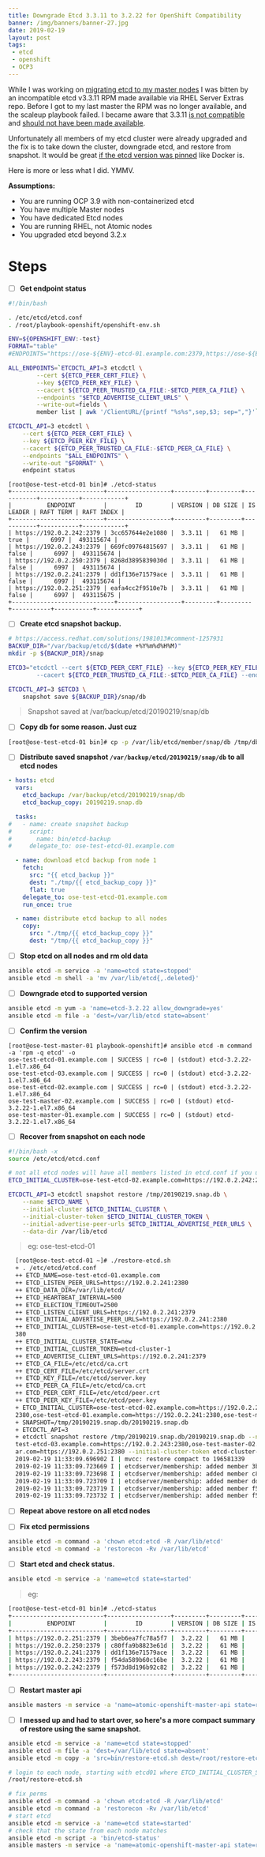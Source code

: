 ```yaml
---
title: Downgrade Etcd 3.3.11 to 3.2.22 for OpenShift Compatibility
banner: /img/banners/banner-27.jpg
date: 2019-02-19
layout: post
tags:
 - etcd
 - openshift
 - OCP3
---
```


While I was working on [migrating etcd to my master nodes](http://guifreelife.com/blog/2019/02/08/Migration-of-Etcd-to-Masters-for-OpenShift-3.9-Upgrade-to-3.10) I was bitten by an incompatible etcd v3.3.11 RPM made available via RHEL Server Extras repo. Before I got to my last master the RPM was no longer available, and the scaleup playbook failed. I became aware that 3.3.11 [is not compatible](https://access.redhat.com/articles/2176281) and [should not have been made available](https://access.redhat.com/solutions/3885101). 

Unfortunately all members of my etcd cluster were already upgraded and the fix is to take down the cluster, downgrade etcd, and restore from snapshot.  It would be great [if the etcd version was pinned](https://bugzilla.redhat.com/show_bug.cgi?id=1672518) like Docker is.

Here is more or less what I did. YMMV.

**Assumptions:**

- You are running OCP 3.9 with non-containerized etcd
- You have multiple Master nodes
- You have dedicated Etcd nodes
- You are running RHEL, not Atomic nodes
- You upgraded etcd beyond 3.2.x

# Steps

- [ ] **Get endpoint status**

```bash
#!/bin/bash

. /etc/etcd/etcd.conf
. /root/playbook-openshift/openshift-env.sh

ENV=${OPENSHIFT_ENV:-test}
FORMAT="table"
#ENDPOINTS="https://ose-${ENV}-etcd-01.example.com:2379,https://ose-${ENV}-etcd-02.example.com:2379,https://ose-${ENV}-etcd-03.example.com:2379"

ALL_ENDPOINTS=`ETCDCTL_API=3 etcdctl \
        --cert ${ETCD_PEER_CERT_FILE} \
        --key ${ETCD_PEER_KEY_FILE} \
        --cacert ${ETCD_PEER_TRUSTED_CA_FILE:-$ETCD_PEER_CA_FILE} \
        --endpoints "$ETCD_ADVERTISE_CLIENT_URLS" \
        --write-out=fields \
        member list | awk '/ClientURL/{printf "%s%s",sep,$3; sep=","}'`

ETCDCTL_API=3 etcdctl \
    --cert ${ETCD_PEER_CERT_FILE} \
    --key ${ETCD_PEER_KEY_FILE} \
    --cacert ${ETCD_PEER_TRUSTED_CA_FILE:-$ETCD_PEER_CA_FILE} \
    --endpoints "$ALL_ENDPOINTS" \
    --write-out "$FORMAT" \
    endpoint status
```

```plain
[root@ose-test-etcd-01 bin]# ./etcd-status
+--------------------------+------------------+---------+---------+-----------+-----------+------------+
|          ENDPOINT        |        ID        | VERSION | DB SIZE | IS LEADER | RAFT TERM | RAFT INDEX |
+--------------------------+------------------+---------+---------+-----------+-----------+------------+
| https://192.0.2.242:2379 | 3cc657644e2e1080 |  3.3.11 |   61 MB |      true |      6997 |  493115674 |
| https://192.0.2.243:2379 | 669fc09764815697 |  3.3.11 |   61 MB |     false |      6997 |  493115674 |
| https://192.0.2.250:2379 | 8268d3895839030d |  3.3.11 |   61 MB |     false |      6997 |  493115674 |
| https://192.0.2.241:2379 | dd1f136e71579ace |  3.3.11 |   61 MB |     false |      6997 |  493115674 |
| https://192.0.2.251:2379 | eafa4cc2f9510e7b |  3.3.11 |   61 MB |     false |      6997 |  493115675 |
+-----------------------------+------------------+---------+---------+-----------+-----------+------------+
```

- [ ] **Create etcd snapshot backup.**

```bash
# https://access.redhat.com/solutions/1981013#comment-1257931
BACKUP_DIR="/var/backup/etcd/$(date +%Y%m%d%H%M)"
mkdir -p ${BACKUP_DIR}/snap

ETCD3="etcdctl --cert ${ETCD_PEER_CERT_FILE} --key ${ETCD_PEER_KEY_FILE} \
        --cacert ${ETCD_PEER_TRUSTED_CA_FILE:-$ETCD_PEER_CA_FILE} --endpoints ${ETCD_ADVERTISE_CLIENT_URLS}"

ETCDCTL_API=3 $ETCD3 \
    snapshot save ${BACKUP_DIR}/snap/db
```

> Snapshot saved at /var/backup/etcd/20190219/snap/db

- [ ] **Copy db for some reason. Just cuz**

```bash
[root@ose-test-etcd-01 bin]# cp -p /var/lib/etcd/member/snap/db /tmp/db
```

- [ ] **Distribute saved snapshot `/var/backup/etcd/20190219/snap/db` to all etcd nodes**

```yaml
- hosts: etcd
  vars:
    etcd_backup: /var/backup/etcd/20190219/snap/db
    etcd_backup_copy: 20190219.snap.db

  tasks:
#   - name: create snapshot backup
#     script:
#       name: bin/etcd-backup
#     delegate_to: ose-test-etcd-01.example.com

  - name: download etcd backup from node 1
    fetch:
      src: "{{ etcd_backup }}"
      dest: "./tmp/{{ etcd_backup_copy }}"
      flat: true
    delegate_to: ose-test-etcd-01.example.com
    run_once: true

  - name: distribute etcd backup to all nodes
    copy:
      src: "./tmp/{{ etcd_backup_copy }}"
      dest: "/tmp/{{ etcd_backup_copy }}"
```

- [ ] **Stop etcd on all nodes and rm old data**

```bash
ansible etcd -m service -a 'name=etcd state=stopped'
ansible etcd -m shell -a 'mv /var/lib/etcd{,.deleted}'
```

- [ ] **Downgrade etcd to supported version**

```bash
ansible etcd -m yum -a 'name=etcd-3.2.22 allow_downgrade=yes'
ansible etcd -m file -a 'dest=/var/lib/etcd state=absent'
```

- [ ] **Confirm the version**

```plain
[root@ose-test-master-01 playbook-openshift]# ansible etcd -m command -a 'rpm -q etcd' -o
ose-test-etcd-01.example.com | SUCCESS | rc=0 | (stdout) etcd-3.2.22-1.el7.x86_64
ose-test-etcd-03.example.com | SUCCESS | rc=0 | (stdout) etcd-3.2.22-1.el7.x86_64
ose-test-etcd-02.example.com | SUCCESS | rc=0 | (stdout) etcd-3.2.22-1.el7.x86_64
ose-test-master-02.example.com | SUCCESS | rc=0 | (stdout) etcd-3.2.22-1.el7.x86_64
ose-test-master-01.example.com | SUCCESS | rc=0 | (stdout) etcd-3.2.22-1.el7.x86_64
```

- [ ] **Recover from snapshot on each node**

```bash
#!/bin/bash -x
source /etc/etcd/etcd.conf

# not all etcd nodes will have all members listed in etcd.conf if you used the scaleup playbook
ETCD_INITIAL_CLUSTER=ose-test-etcd-02.example.com=https://192.0.2.242:2380,ose-test-etcd-03.example.com=https://192.0.2.243:2380,ose-test-master-02.example.com=https://192.0.2.250:2380,ose-test-etcd-01.example.com=https://192.0.2.241:2380,ose-test-master-01.example.com=https://192.0.2.251:2380

ETCDCTL_API=3 etcdctl snapshot restore /tmp/20190219.snap.db \
    --name $ETCD_NAME \
    --initial-cluster $ETCD_INITIAL_CLUSTER \
    --initial-cluster-token $ETCD_INITIAL_CLUSTER_TOKEN \
    --initial-advertise-peer-urls $ETCD_INITIAL_ADVERTISE_PEER_URLS \
    --data-dir /var/lib/etcd
```

> eg: ose-test-etcd-01

```bash
  [root@ose-test-etcd-01 ~]# ./restore-etcd.sh
  + . /etc/etcd/etcd.conf
  ++ ETCD_NAME=ose-test-etcd-01.example.com
  ++ ETCD_LISTEN_PEER_URLS=https://192.0.2.241:2380
  ++ ETCD_DATA_DIR=/var/lib/etcd/
  ++ ETCD_HEARTBEAT_INTERVAL=500
  ++ ETCD_ELECTION_TIMEOUT=2500
  ++ ETCD_LISTEN_CLIENT_URLS=https://192.0.2.241:2379
  ++ ETCD_INITIAL_ADVERTISE_PEER_URLS=https://192.0.2.241:2380
  ++ ETCD_INITIAL_CLUSTER=ose-test-etcd-01.example.com=https://192.0.2.241:2380,ose-test-etcd-02.example.com=https://192.0.2.242:2380,ose-test-etcd-03.example.com=https://192.0.2.243:$
  380
  ++ ETCD_INITIAL_CLUSTER_STATE=new
  ++ ETCD_INITIAL_CLUSTER_TOKEN=etcd-cluster-1
  ++ ETCD_ADVERTISE_CLIENT_URLS=https://192.0.2.241:2379
  ++ ETCD_CA_FILE=/etc/etcd/ca.crt
  ++ ETCD_CERT_FILE=/etc/etcd/server.crt
  ++ ETCD_KEY_FILE=/etc/etcd/server.key
  ++ ETCD_PEER_CA_FILE=/etc/etcd/ca.crt
  ++ ETCD_PEER_CERT_FILE=/etc/etcd/peer.crt
  ++ ETCD_PEER_KEY_FILE=/etc/etcd/peer.key
  + ETCD_INITIAL_CLUSTER=ose-test-etcd-02.example.com=https://192.0.2.242:2380,ose-test-etcd-03.example.com=https://192.0.2.243:2380,ose-test-master-02.example.com=https://192.0.2.250$
  2380,ose-test-etcd-01.example.com=https://192.0.2.241:2380,ose-test-master-01.example.com=https://192.0.2.251:2380
  + SNAPSHOT=/tmp/20190219.snap.db/20190219.snap.db
  + ETCDCTL_API=3
  + etcdctl snapshot restore /tmp/20190219.snap.db/20190219.snap.db --name ose-test-etcd-01.example.com --initial-cluster ose-test-etcd-02.example.com=https://192.0.2.242:2380,ose-
  test-etcd-03.example.com=https://192.0.2.243:2380,ose-test-master-02.example.com=https://192.0.2.250:2380,ose-test-etcd-01.example.com=https://192.0.2.241:2380,ose-test-master-01.pix
  ar.com=https://192.0.2.251:2380 --initial-cluster-token etcd-cluster-1 --initial-advertise-peer-urls https://192.0.2.241:2380 --data-dir /var/lib/etcd
  2019-02-19 11:33:09.696902 I | mvcc: restore compact to 196581339
  2019-02-19 11:33:09.723669 I | etcdserver/membership: added member 3beb6ea7fc78a5f7 [https://192.0.2.251:2380] to cluster f09fa88ac65802b7
  2019-02-19 11:33:09.723698 I | etcdserver/membership: added member c80ffa9b8823e61d [https://192.0.2.250:2380] to cluster f09fa88ac65802b7
  2019-02-19 11:33:09.723709 I | etcdserver/membership: added member dd1f136e71579ace [https://192.0.2.241:2380] to cluster f09fa88ac65802b7
  2019-02-19 11:33:09.723719 I | etcdserver/membership: added member f54da589b60c16be [https://192.0.2.243:2380] to cluster f09fa88ac65802b7
  2019-02-19 11:33:09.723732 I | etcdserver/membership: added member f573d8d196b92c82 [https://192.0.2.242:2380] to cluster f09fa88ac65802b7
```

- [ ] **Repeat above restore on all etcd nodes**

- [ ] **Fix etcd permissions**

```bash
ansible etcd -m command -a 'chown etcd:etcd -R /var/lib/etcd'
ansible etcd -m command -a 'restorecon -Rv /var/lib/etcd'
```

- [ ] **Start etcd and check status.**

```bash
ansible etcd -m service -a 'name=etcd state=started'
```

> eg:

```bash
[root@ose-test-etcd-01 bin]# ./etcd-status
+--------------------------+------------------+---------+---------+-----------+-----------+------------+
|          ENDPOINT        |        ID        | VERSION | DB SIZE | IS LEADER | RAFT TERM | RAFT INDEX |
+--------------------------+------------------+---------+---------+-----------+-----------+------------+
| https://192.0.2.251:2379 | 3beb6ea7fc78a5f7 |  3.2.22 |   61 MB |     false |        15 |      11113 |
| https://192.0.2.250:2379 | c80ffa9b8823e61d |  3.2.22 |   61 MB |     false |        15 |      11113 |
| https://192.0.2.241:2379 | dd1f136e71579ace |  3.2.22 |   61 MB |      true |        15 |      11113 |
| https://192.0.2.243:2379 | f54da589b60c16be |  3.2.22 |   61 MB |     false |        15 |      11113 |
| https://192.0.2.242:2379 | f573d8d196b92c82 |  3.2.22 |   61 MB |     false |        15 |      11113 |
+--------------------------+------------------+---------+---------+-----------+-----------+------------+
```

- [ ] **Restart master api**

```bash
ansible masters -m service -a 'name=atomic-openshift-master-api state=restarted'
```

- [ ] **I messed up and had to start over, so here's a more compact summary of restore using the same snapshot.**

```bash
ansible etcd -m service -a 'name=etcd state=stopped'
ansible etcd -m file -a 'dest=/var/lib/etcd state=absent'
ansible etcd -m copy -a 'src=bin/restore-etcd.sh dest=/root/restore-etcd.sh mode=0755'

# login to each node, starting with etcd01 where ETCD_INITIAL_CLUSTER_STATE=new and run restore
/root/restore-etcd.sh

# fix perms
ansible etcd -m command -a 'chown etcd:etcd -R /var/lib/etcd'
ansible etcd -m command -a 'restorecon -Rv /var/lib/etcd'
# start etcd
ansible etcd -m service -a 'name=etcd state=started'
# check that the state from each node matches
ansible etcd -m script -a 'bin/etcd-status'
ansible masters -m service -a 'name=atomic-openshift-master-api state=restarted'
```

